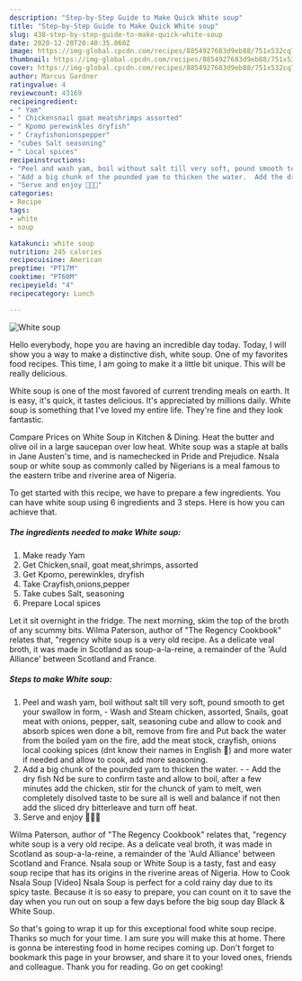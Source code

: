 ```yaml
---
description: "Step-by-Step Guide to Make Quick White soup"
title: "Step-by-Step Guide to Make Quick White soup"
slug: 438-step-by-step-guide-to-make-quick-white-soup
date: 2020-12-20T20:40:35.060Z
image: https://img-global.cpcdn.com/recipes/8854927683d9eb88/751x532cq70/white-soup-recipe-main-photo.jpg
thumbnail: https://img-global.cpcdn.com/recipes/8854927683d9eb88/751x532cq70/white-soup-recipe-main-photo.jpg
cover: https://img-global.cpcdn.com/recipes/8854927683d9eb88/751x532cq70/white-soup-recipe-main-photo.jpg
author: Marcus Gardner
ratingvalue: 4
reviewcount: 43169
recipeingredient:
- " Yam"
- " Chickensnail goat meatshrimps assorted"
- " Kpomo perewinkles dryfish"
- " Crayfishonionspepper"
- "cubes Salt seasoning"
- " Local spices"
recipeinstructions:
- "Peel and wash yam, boil without salt till very soft, pound smooth to get your swallow in form, Wash and Steam chicken, assorted, Snails, goat meat with onions, pepper, salt, seasoning cube and allow to cook and absorb spices wen done a bit, remove from fire and Put back the water from the boiled yam on the fire, add the meat stock, crayfish, onions local cooking spices (dnt know their names in English 🤦) and more water if needed and allow to cook, add more seasoning."
- "Add a big chunk of the pounded yam to thicken the water.  Add the dry fish Nd be sure to confirm taste and allow to boil, after a few minutes add the chicken, stir for the chunck of yam to melt, wen completely disolved taste to be sure all is well and balance if not then add the sliced dry bitterleave and turn off heat."
- "Serve and enjoy 💃💃💃"
categories:
- Recipe
tags:
- white
- soup

katakunci: white soup 
nutrition: 245 calories
recipecuisine: American
preptime: "PT17M"
cooktime: "PT60M"
recipeyield: "4"
recipecategory: Lunch

---
```



![White soup](https://img-global.cpcdn.com/recipes/8854927683d9eb88/751x532cq70/white-soup-recipe-main-photo.jpg)

Hello everybody, hope you are having an incredible day today. Today, I will show you a way to make a distinctive dish, white soup. One of my favorites food recipes. This time, I am going to make it a little bit unique. This will be really delicious.

White soup is one of the most favored of current trending meals on earth. It is easy, it's quick, it tastes delicious. It's appreciated by millions daily. White soup is something that I've loved my entire life. They're fine and they look fantastic.

Compare Prices on White Soup in Kitchen &amp; Dining. Heat the butter and olive oil in a large saucepan over low heat. White soup was a staple at balls in Jane Austen&#39;s time, and is namechecked in Pride and Prejudice. Nsala soup or white soup as commonly called by Nigerians is a meal famous to the eastern tribe and riverine area of Nigeria.


To get started with this recipe, we have to prepare a few ingredients. You can have white soup using 6 ingredients and 3 steps. Here is how you can achieve that.

<!--inarticleads1-->

##### The ingredients needed to make White soup:

1. Make ready  Yam
1. Get  Chicken,snail, goat meat,shrimps, assorted
1. Get  Kpomo, perewinkles, dryfish
1. Take  Crayfish,onions,pepper
1. Take cubes Salt, seasoning
1. Prepare  Local spices


Let it sit overnight in the fridge. The next morning, skim the top of the broth of any scummy bits. Wilma Paterson, author of &#34;The Regency Cookbook&#34; relates that, &#34;regency white soup is a very old recipe. As a delicate veal broth, it was made in Scotland as soup-a-la-reine, a remainder of the &#39;Auld Alliance&#39; between Scotland and France. 

<!--inarticleads2-->

##### Steps to make White soup:

1. Peel and wash yam, boil without salt till very soft, pound smooth to get your swallow in form, - Wash and Steam chicken, assorted, Snails, goat meat with onions, pepper, salt, seasoning cube and allow to cook and absorb spices wen done a bit, remove from fire and Put back the water from the boiled yam on the fire, add the meat stock, crayfish, onions local cooking spices (dnt know their names in English 🤦) and more water if needed and allow to cook, add more seasoning.
1. Add a big chunk of the pounded yam to thicken the water. -  - Add the dry fish Nd be sure to confirm taste and allow to boil, after a few minutes add the chicken, stir for the chunck of yam to melt, wen completely disolved taste to be sure all is well and balance if not then add the sliced dry bitterleave and turn off heat.
1. Serve and enjoy 💃💃💃


Wilma Paterson, author of &#34;The Regency Cookbook&#34; relates that, &#34;regency white soup is a very old recipe. As a delicate veal broth, it was made in Scotland as soup-a-la-reine, a remainder of the &#39;Auld Alliance&#39; between Scotland and France. Nsala soup or White Soup is a tasty, fast and easy soup recipe that has its origins in the riverine areas of Nigeria. How to Cook Nsala Soup [Video] Nsala Soup is perfect for a cold rainy day due to its spicy taste. Because it is so easy to prepare, you can count on it to save the day when you run out on soup a few days before the big soup day Black &amp; White Soup. 

So that's going to wrap it up for this exceptional food white soup recipe. Thanks so much for your time. I am sure you will make this at home. There is gonna be interesting food in home recipes coming up. Don't forget to bookmark this page in your browser, and share it to your loved ones, friends and colleague. Thank you for reading. Go on get cooking!
